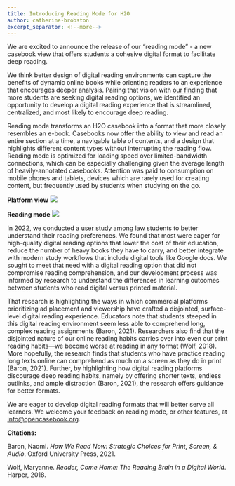 ```yaml
---
title: Introducing Reading Mode for H2O
author: catherine-brobston
excerpt_separator: <!--more-->
---
```

We are excited to announce the release of our “reading mode” - a new casebook view that offers students a cohesive digital format to facilitate deep reading. 

We think better design of digital reading environments can capture the benefits of dynamic online books while orienting readers to an experience that encourages deeper analysis. Pairing that vision with [our finding](https://lil.law.harvard.edu/blog/2022/09/23/h2o-usability-study-do-students-want-physical-casebooks/) that more students are seeking digital reading options, we identified an opportunity to develop a digital reading experience that is streamlined, centralized, and most likely to encourage deep reading. 

<!--more-->

Reading mode transforms an H2O casebook into a format that more closely resembles an e-book. Casebooks now offer the ability to view and read an entire section at a time, a navigable table of contents, and a design that highlights different content types without interrupting the reading flow. Reading mode is optimized for loading speed over limited-bandwidth connections, which can be especially challenging given the average length of heavily-annotated casebooks. Attention was paid to consumption on mobile phones and tablets, devices which are rarely used for creating content, but frequently used by students when studying on the go. 

**Platform view**
![](https://lil-blog-media.s3.amazonaws.com/Reading_Mode_post.png)


**Reading mode**
![](https://lil-blog-media.s3.amazonaws.com/Reading_Mode_3.png)


In 2022, we conducted a [user study](https://lil-blog-media.s3.amazonaws.com/H2O_Usability_Test_Summary.pdf) among law students to better understand their reading preferences. We found that most were eager for high-quality digital reading options that lower the cost of their education, reduce the number of heavy books they have to carry, and better integrate with modern study workflows that include digital tools like Google docs. We sought to meet that need with a digital reading option that did not compromise reading comprehension, and our development process was informed by research to understand the differences in learning outcomes between students who read digital versus printed material. 

That research is highlighting the ways in which commercial platforms prioritizing ad placement and viewership have crafted a disjointed, surface-level digital reading experience. Educators note that students steeped in this digital reading environment seem less able to comprehend long, complex reading assignments (Baron, 2021). Researchers also find that the disjointed nature of our online reading habits carries over into even our print reading habits—we become worse at reading in any format (Wolf, 2018). More hopefully, the research finds that students who have practice reading long texts online can comprehend as much on a screen as they do in print (Baron, 2021). Further, by highlighting how digital reading platforms discourage deep reading habits, namely by offering shorter texts, endless outlinks, and ample distraction (Baron, 2021), the research offers guidance for better formats. 

We are eager to develop digital reading formats that will better serve all learners. We welcome your feedback on reading mode, or other features, at info@opencasebook.org. 


**Citations:**

Baron, Naomi. *How We Read Now: Strategic Choices for Print, Screen, & Audio*. Oxford University Press, 2021. 

Wolf, Maryanne. *Reader, Come Home: The Reading Brain in a Digital World*. Harper, 2018. 

